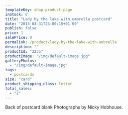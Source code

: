 ```yaml
---
templateKey: shop-product-page
inStock: 0
title: "Lady by the lake with umbrella postcard"
date: "2013-03-31T23:00:15+01:00"
publish: false
price: 1
salePrice: 0
permalink: /product/lady-by-the-lake-with-umbrella
description: ""
productId: "2235"
productImage: "/img/default-image.jpg"
galleryPhotos:
  - "/img/default-image.jpg"
tags:
  - postcards
size: "card"
product_shipping_class: letter
total_sales:
  - "2"
---
```


Back of postcard blank Photographs by Nicky Hobhouse.
